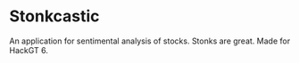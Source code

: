 # Stonkcastic
An application for sentimental analysis of stocks. Stonks are great. Made for HackGT 6.
